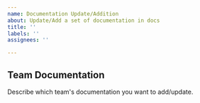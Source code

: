 ```yaml
---
name: Documentation Update/Addition
about: Update/Add a set of documentation in docs
title: ''
labels: ''
assignees: ''

---
```


## Team Documentation
Describe which team's documentation you want to add/update.
